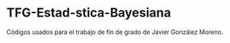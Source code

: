 # TFG-Estad-stica-Bayesiana
Códigos usados para el trabajo de fin de grado de Javier González Moreno.
